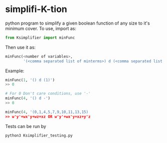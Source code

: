 # simplifi-K-tion
python program to simplify a given boolean function of any size to it's minimum cover.
To use, import as:
```python
from Ksimplifier import minFunc
```
Then use it as:
```python
minFunc(<number of variables>, 
        '(<comma separated list of minterms>) d (<comma separated list of don't cares>)')
```
Example:
```python
minFunc(1, '() d (1)')
>> 0

# For 0 Don't care conditions, use '-'
minFunc(4, '() d -')
>> 0

minFunc(4, '(0,1,4,5,7,9,10,11,13,15)
>> w'y'+wx'y+wz+xz OR w'y'+wx'y+xz+y'z
```

Tests can be run by
 ```
 python3 Ksimplifier_testing.py
 ```
 
